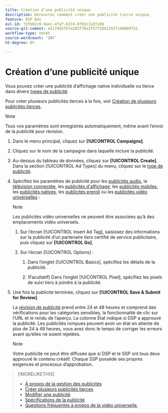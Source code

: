 ```yaml
---
title: Création d’une publicité unique
description: Découvrez comment créer une publicité tierce unique.
feature: DSP Ads
exl-id: fdfb02c0-9aec-4faf-b374-0f03c7a3fa98
source-git-commit: e517dd5f5fa283ff8a2f57728612937148889732
workflow-type: tm+mt
source-wordcount: '267'
ht-degree: 0%

---
```


# Création d’une publicité unique

Vous pouvez créer une publicité d’affichage native individuelle ou tierce dans divers [types de publicité](ad-about.md#ad-types).

Pour créer plusieurs publicités tierces à la fois, voir [Création de plusieurs publicités tierces](ad-create-multiple.md).

>[!NOTE]
>
>Tous vos paramètres sont enregistrés automatiquement, même avant l’envoi de la publicité pour révision.

1. Dans le menu principal, cliquez sur **[!UICONTROL Campaigns]**.

1. Cliquez sur le nom de la campagne dans laquelle inclure la publicité.

1. Au-dessus du tableau de données, cliquez sur **[!UICONTROL Create]**. Dans la section [!UICONTROL Ad Types] du menu, cliquez sur le [type de publicité](ad-about.md#ad-types).

1. Spécifiez les paramètres de publicité pour les [publicités audio](ad-settings-audio.md), la [télévision connectée](ad-settings-connected-tv.md), les [publicités d&#39;affichage](ad-settings-display.md), les [publicités mobiles](ad-settings-mobile.md), les [publicités natives](ad-settings-native.md), les [publicités preroll](ad-settings-pre-roll.md) ou les [publicités vidéo universelles](ad-settings-universal-video.md) :

   >[!NOTE]
   >
   >Les publicités vidéo universelles ne peuvent être associées qu’à des emplacements vidéo universels.

   1. Sur l’écran [!UICONTROL Insert Ad Tag], saisissez des informations sur la publicité d’un partenaire tiers certifié de service publicitaire, puis cliquez sur **[!UICONTROL Go]**.

   1. Sur l’écran [!UICONTROL Options] :

      1. Dans l’onglet [!UICONTROL Basics], spécifiez les détails de la publicité.

      1. (Facultatif) Dans l’onglet [!UICONTROL Pixel], spécifiez les pixels de suivi tiers à joindre à la publicité.

1. Une fois la publicité terminée, cliquez sur **[!UICONTROL Save & Submit for Review]**.

   La [révision de publicité](ad-about.md) prend entre 24 et 48 heures et comprend des vérifications pour les catégories sensibles, la fonctionnalité de clic sur l’URL et le rendu de l’aperçu. La colonne État indique si DSP a approuvé la publicité. Les publicités rompues peuvent avoir un état en attente de plus de 24 à 48 heures, vous avez donc le temps de corriger les erreurs avant qu’elles ne soient rejetées.

   >[!NOTE]
   >
   >Votre publicité ne peut être diffusée que si DSP et le SSP ont tous deux approuvé le contenu créatif. Chaque SSP possède ses propres exigences et processus d’approbation.

>[!MORELIKETHIS]
>
>* [À propos de la gestion des publicités](ad-about.md)
>* [Créer plusieurs publicités tierces](ad-create-multiple.md)
>* [Modifier une publicité](ad-edit.md)
>* [Spécifications de la publicité](ad-specs.md)
>* [&#x200B; Questions fréquentes à propos de la vidéo universelle &#x200B;](/help/dsp/campaign-management/faq-universal-video.md)
